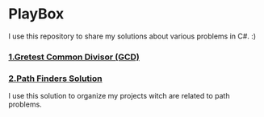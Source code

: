 # PlayBox
I use this repository to share my solutions about various problems in C#. :)

### [1.Gretest Common Divisor (GCD)](https://github.com/sassani/PlayBox/tree/master/GCD)
  
### [2.Path Finders Solution](https://github.com/sassani/PlayBox/tree/master/PathFinders)
  I use this solution to organize my projects witch are related to path problems.

